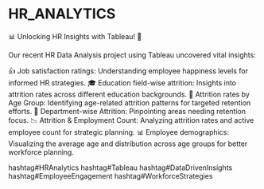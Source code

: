 # HR_ANALYTICS
📊 Unlocking HR Insights with Tableau! 🚀

Our recent HR Data Analysis project using Tableau uncovered vital insights:

👍 Job satisfaction ratings: Understanding employee happiness levels for informed HR strategies.
🎓 Education field-wise attrition: Insights into attrition rates across different education backgrounds.
🔄 Attrition rates by Age Group: Identifying age-related attrition patterns for targeted retention efforts.
🏢 Department-wise Attrition: Pinpointing areas needing retention focus.
📉 Attrition & Employment Count: Analyzing attrition rates and active employee count for strategic planning.
📊 Employee demographics: Visualizing the average age and distribution across age groups for better workforce planning.

hashtag#HRAnalytics hashtag#Tableau hashtag#DataDrivenInsights hashtag#EmployeeEngagement hashtag#WorkforceStrategies
